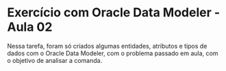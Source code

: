 # Exercício com Oracle Data Modeler - Aula 02
Nessa tarefa, foram só criados algumas entidades, atributos e tipos de dados com o Oracle Data Modeler, com o problema passado em aula, com o objetivo de analisar a comanda. 
